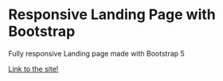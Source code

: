 # Responsive Landing Page with Bootstrap

Fully responsive Landing page made with Bootstrap 5

[Link to the site!](https://gonzalo-fuente.github.io/Landing_Page/)
